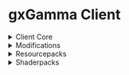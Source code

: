 ﻿# gxGamma Client

<details>
<summary>Client Core</summary>

<!-- | Name | Version | Web-Site | Source | -->
| Name             | Version | Web-Site                                                                  | Source                                              |
| :--------------- | :-----: | :-----------------------------------------------------------------------: | :-------------------------------------------------: |
| Minecraft Java   | 1.20.1  | [minecraft.net](https://www.minecraft.net/)                               | N/A                                                 |
| Fabric Loader    | 0.16.2  | [fabricmc.net](https://fabricmc.net/)                                     | [GitHub](https://github.com/FabricMC/fabric-loader) |
| Fabric API       | 0.92.2  | [curseforge.com](https://www.curseforge.com/minecraft/mc-mods/fabric-api) | [GitHub](https://github.com/FabricMC/fabric)        |
</details>

<details>
<summary>Modifications</summary>

<!-- | Name | Version | [CurseForge]() | [GitHub]() | -->
## Library
| Name                         | Version | Download                                                                                             | Source                                                                 |
| :--------------------------- | :-----: | :--------------------------------------------------------------------------------------------------: | :--------------------------------------------------------------------: |
| Cupboard                     | 2.7     | [CurseForge](https://www.curseforge.com/minecraft/mc-mods/cupboard/files/5470034)                    | [GitHub](https://github.com/someaddons/cupboard)                       |
| Moonlight Lib                | 2.13.0  | [CurseForge](https://www.curseforge.com/minecraft/mc-mods/selene/files/5731104)                      | [GitHub](https://github.com/MehVahdJukaar/Moonlight)                   |
| YetAnotherConfigLib          | 3.5.0   | [CurseForge](https://www.curseforge.com/minecraft/mc-mods/yacl/files/5424129)                        | [GitHub](https://github.com/isXander/YetAnotherConfigLib)              |
| Balm                         | 7.3.9   | [CurseForge](https://www.curseforge.com/minecraft/mc-mods/balm-fabric/files/5644969)                 | [GitHub](https://github.com/TwelveIterationMods/Balm)                  |
| Fabric Language Kotlin       | 2.0.20  | [CurseForge](https://www.curseforge.com/minecraft/mc-mods/fabric-language-kotlin/files/5733893)      | [GitHub](https://github.com/FabricMC/fabric-language-kotlin)           |
| TCDCommons API               | 3.12.3  | [CurseForge](https://www.curseforge.com/minecraft/mc-mods/tcdcommons/files/5604689)                  | [GitHub](https://github.com/TheCSMods/mc-tcdcommons)                   |
| Bookshelf                    | 20.2.13 | [CurseForge](https://www.curseforge.com/minecraft/mc-mods/bookshelf/files/5423988)                   | [GitHub](https://github.com/Darkhax-Minecraft/Bookshelf)               |
| SuperMartijn642's Core Lib   | 1.1.17a | [CurseForge](https://www.curseforge.com/minecraft/mc-mods/supermartijn642s-core-lib/files/5668908)   | [GitHub](https://github.com/SuperMartijn642/SuperMartijn642sCoreLib)   |
| SuperMartijn642's Config Lib | 1.1.8a  | [CurseForge](https://www.curseforge.com/minecraft/mc-mods/supermartijn642s-config-lib/files/4785838) | [GitHub](https://github.com/SuperMartijn642/SuperMartijn642sConfigLib) |
| Trinkets                     | 3.7.2   | [CurseForge](https://www.curseforge.com/minecraft/mc-mods/trinkets/files/5173501)                    | [GitHub](https://github.com/emilyploszaj/trinkets)                     |
| Fusion                       | 1.1.1   | [CurseForge](https://www.curseforge.com/minecraft/mc-mods/fusion-connected-textures/files/5129312)   | [GitHub](https://github.com/SuperMartijn642/Fusion)                    |
| BCLib                        | 3.0.14  | [CurseForge](https://www.curseforge.com/minecraft/mc-mods/bclib/files/4971470)                       | [GitHub](https://github.com/quiqueck/BCLib)                            |
| oωo                          | 0.11.2  | [CurseForge](https://www.curseforge.com/minecraft/mc-mods/owo-lib/files/4749199)                     | [GitHub](https://github.com/wisp-forest/owo-lib)                       |
| Botarium                     | 2.3.4   | [CurseForge](https://www.curseforge.com/minecraft/mc-mods/botarium/files/5486071)                    | [GitHub](https://github.com/terrarium-earth/Common-Storage-Lib)        |
| Resourceful Lib              | 2.1.29  | [CurseForge](https://www.curseforge.com/minecraft/mc-mods/resourceful-lib/files/5659872)             | [GitHub](https://github.com/Team-Resourceful/ResourcefulLib)           |

## Bug fix
| Name            | Version | Download                                                                                        | Source                                                           |
| :-------------- | :-----: | :---------------------------------------------------------------------------------------------: | :--------------------------------------------------------------: |
| ModernFix       | 5.19.4  | [CurseForge](https://www.curseforge.com/minecraft/mc-mods/modernfix/files/5676012/)             | [GitHub](https://github.com/embeddedt/ModernFix)                 |
| AttributeFix    | 21.0.4  | [CurseForge](https://www.curseforge.com/minecraft/mc-mods/attributefix/files/4911083)           | [GitHub](https://github.com/Darkhax-Minecraft/AttributeFix)      |
| Packet Fixer    | 1.4.2   | [CurseForge](https://www.curseforge.com/minecraft/mc-mods/packet-fixer/files/5416165)           | [GitHub](https://github.com/TonimatasDEV/PacketFixer)            |
| Fast IP Ping    | 1.0.4   | [CurseForge](https://www.curseforge.com/minecraft/mc-mods/fast-ip-ping/files/5666145)           | [GitHub](https://github.com/Fallen-Breath/fast-ip-ping/)         |
| Max Health Fix  | 12.0.3  | [CurseForge](https://www.curseforge.com/minecraft/mc-mods/max-health-fix/files/5378285)         | [GitHub](https://github.com/Darkhax-Minecraft/Max-Health-Fix)    |
| Debugify        | 2.0     | [CurseForge](https://www.curseforge.com/minecraft/mc-mods/debugify/files/4632961)               | [GitHub](https://github.com/isXander/Debugify)                   |
| NetherPortalFix | 13.0.1  | [CurseForge](https://www.curseforge.com/minecraft/mc-mods/netherportalfix-fabric/files/4939732) | [GitHub](https://github.com/TwelveIterationMods/NetherPortalFix) |
| Connectivity    | 5.8     | [CurseForge](https://www.curseforge.com/minecraft/mc-mods/connectivity/files/5728629)           | [GitHub](https://github.com/someaddons/connectivity)             |
| AntiGhost       | 1.1.5   | [CurseForge](https://www.curseforge.com/minecraft/mc-mods/antighost/files/4613757)              | [GitHub](https://github.com/gbl/AntiGhost)                       |
| ToolTipFix      | 1.1.1   | [CurseForge](https://www.curseforge.com/minecraft/mc-mods/tooltipfix/files/4577194)             | [GitHub](https://github.com/kyrptonaught/tooltipfix)             |
| Memory Leak Fix | 1.1.5   | [Modrinth](https://modrinth.com/mod/memoryleakfix/version/v1.1.5)                               | [GitHub](https://github.com/fxmorin/memoryLeakFix)               |

## Optimization
| Name                 | Version | Download                                                                                                   | Source                                                      |
| :------------------- | :-----: | :--------------------------------------------------------------------------------------------------------: | :---------------------------------------------------------: |
| Smooth Chunk Save    | 3.6     | [CurseForge](https://www.curseforge.com/minecraft/mc-mods/smooth-chunk-save/files/5138126)                 | [GitHub](https://github.com/someaddons/smoothchunksave)     |
| Structure Essentials | 3.4     | [CurseForge](https://www.curseforge.com/minecraft/mc-mods/structure-essentials-forge-fabric/files/5392624) | [GitHub](https://github.com/someaddons/structureessentials) |
| ImmediatelyFast      | 1.2.21  | [CurseForge](https://www.curseforge.com/minecraft/mc-mods/immediatelyfast/files/5672336)                   | [GitHub](https://github.com/RaphiMC/ImmediatelyFast)        |
| Lithium              | 0.11.2  | [CurseForge](https://www.curseforge.com/minecraft/mc-mods/lithium/files/4765724)                           | [GitHub](https://github.com/CaffeineMC/lithium-fabric)      |
| Fast Paintings       | 1.2.7   | [CurseForge](https://www.curseforge.com/minecraft/mc-mods/fast-paintings/files/5324823)                    | [GitHub](https://github.com/MehVahdJukaar/FastPaintings)    |
| Krypton              | 0.2.3   | [CurseForge](https://www.curseforge.com/minecraft/mc-mods/krypton/files/4577300)                           | [GitHub](https://github.com/astei/krypton)                  |
| Let Me Despawn       | 1.2.1   | [CurseForge](https://www.curseforge.com/minecraft/mc-mods/let-me-despawn/files/5390018)                    | [GitHub](https://github.com/frikinjay/let-me-despawn)       |
| BadOptimizations     | 2.1.4   | [CurseForge](https://www.curseforge.com/minecraft/mc-mods/badoptimizations/files/5430253)                  | [GitHub](https://github.com/ItsThosea/BadOptimizations)     |
| Ksyxis               | 1.3.2   | [CurseForge](https://www.curseforge.com/minecraft/mc-mods/ksyxis/files/5419927)                            | [GitHub](https://github.com/VidTu/Ksyxis)                   |
| FPS Reducer          | 2.5     | [CurseForge](https://www.curseforge.com/minecraft/mc-mods/fps-reducer/files/4578392)                       | No Source                                                   |
| Client Crafting      | 1.8     | [CurseForge](https://www.curseforge.com/minecraft/mc-mods/client-crafting/files/5097011)                   | [GitHub](https://github.com/someaddons/clientcrafting)      |
| Noisium              | 2.3.0   | [CurseForge](https://www.curseforge.com/minecraft/mc-mods/noisium/files/5650500)                           | [GitHub](https://github.com/Steveplays28/noisium)           |
| Recipe Essentials    | 3.6     | [CurseForge](https://www.curseforge.com/minecraft/mc-mods/recipe-essentials-forge-fabric/files/5581358)    | [GitHub](https://github.com/someaddons/recipeessentials)    |
| LazyDFU              | 0.1.3   | [CurseForge](https://www.curseforge.com/minecraft/mc-mods/lazydfu/files/3821870)                           | [GitHub](https://github.com/astei/lazydfu)                  |

## Graphics
| Name                         | Version | Download                                                                                                   | Source                                                         |
| :--------------------------- | :-----: | :--------------------------------------------------------------------------------------------------------: | :------------------------------------------------------------: |
| Sodium                       | 0.5.11  | [CurseForge](https://www.curseforge.com/minecraft/mc-mods/sodium/files/5485654)                            | [GitHub](https://github.com/CaffeineMC/sodium-fabric)          |
| Sodium Extra                 | 0.5.4   | [CurseForge](https://www.curseforge.com/minecraft/mc-mods/sodium-extra/files/5063875)                      | [GitHub](https://github.com/FlashyReese/sodium-extra-fabric)   |
| Reese's Sodium Options       | 1.7.2   | [CurseForge](https://www.curseforge.com/minecraft/mc-mods/reeses-sodium-options/files/5075462)             | [GitHub](https://github.com/FlashyReese/reeses-sodium-options) |
| Iris Shaders                 | 1.7.2   | [CurseForge](https://www.curseforge.com/minecraft/mc-mods/irisshaders/files/5485649)                       | [GitHub](https://github.com/IrisShaders/Iris)                  |
| Indium                       | 1.0.34  | [CurseForge](https://www.curseforge.com/minecraft/mc-mods/indium/files/5493195)                            | [GitHub](https://github.com/comp500/Indium)                    |
| Better Fps - Render Distance | 6.0     | [CurseForge](https://www.curseforge.com/minecraft/mc-mods/better-fps-render-distance-fabric/files/5723259) | [GitHub](https://github.com/someaddons/betterfpsdistances)     |
| Entity Culling               | 1.7.0   | [CurseForge](https://www.curseforge.com/minecraft/mc-mods/entityculling/files/5672090)                     | [GitHub](https://github.com/tr7zw/EntityCulling)               |

## GUI
| Name                     | Version    | Download                                                                                            | Source                                                                  |
| :----------------------- | :--------: | :-------------------------------------------------------------------------------------------------: | :---------------------------------------------------------------------: |
| Configured               | 2.2.3      | [CurseForge](https://www.curseforge.com/minecraft/mc-mods/configured/files/5180902)                 | [GitHub](https://github.com/MrCrayfish/Configured)                      |
| BetterF3                 | 7.0.2      | [CurseForge](https://www.curseforge.com/minecraft/mc-mods/betterf3/files/4863625)                   | [GitHub](https://github.com/TreyRuffy/BetterF3)                         |
| Mod Menu                 | 7.2.2      | [CurseForge](https://www.curseforge.com/minecraft/mc-mods/modmenu/files/5162837)                    | [GitHub](https://github.com/TerraformersMC/ModMenu)                     |
| Language Reload          | 1.6.1      | [CurseForge](https://www.curseforge.com/minecraft/mc-mods/language-reload/files/5344000)            | [GitHub](https://github.com/Jerozgen/LanguageReload)                    |
| Dark Loading Screen      | 1.6.14     | [CurseForge](https://www.curseforge.com/minecraft/mc-mods/dark-loading-screen/files/4557703)        | [GitHub](https://github.com/A5b84/dark-loading-screen)                  |
| Better Trim Tooltips     | 1.0.1      | [CurseForge](https://www.curseforge.com/minecraft/mc-mods/better-trim-tooltips/files/4579455)       | [GitHub](https://github.com/Andrew6rant/Better-Trim-Tooltips)           |
| Status Effect Bars       | 1.0.3      | [CurseForge](https://www.curseforge.com/minecraft/mc-mods/status-effect-bars/files/4585394)         | [GitHub](https://github.com/A5b84/status-effect-bars)                   |
| Better Ping Display      | 1.1.1      | [CurseForge](https://www.curseforge.com/minecraft/mc-mods/better-ping-display-fabric/files/4592448) | [GitHub](https://github.com/vladmarica/better-ping-display-fabric)      |
| Just Enough Items        | 15.16.2.73 | [CurseForge](https://www.curseforge.com/minecraft/mc-mods/jei/files/5683453)                        | [GitHub](https://github.com/mezz/JustEnoughItems)                       |
| Just Enough Breeding     | 1.4.0      | [CurseForge](https://www.curseforge.com/minecraft/mc-mods/justenoughbreeding/files/5682438)         | [GitHub](https://github.com/Christofmeg/JustEnoughBreeding)             |
| AppleSkin                | 2.5.1      | [CurseForge](https://www.curseforge.com/minecraft/mc-mods/appleskin/files/4770825)                  | [GitHub](https://github.com/squeek502/AppleSkin)                        |
| Jade                     | 11.11.0    | [CurseForge](https://www.curseforge.com/minecraft/mc-mods/jade/files/5666690)                       | [GitHub](https://github.com/Snownee/Jade)                               |
| Jade Addons              | 5.3.1      | [CurseForge](https://www.curseforge.com/minecraft/mc-mods/jade-addons-fabric/files/5592658)         | [GitHub](https://github.com/Snownee/JadeAddonsFabric)                   |
| JourneyMap               | 5.10.2     | [CurseForge](https://www.curseforge.com/minecraft/mc-mods/journeymap/files/5678922)                 | [GitHub](https://github.com/TeamJM/journeymap)                          |
| Enchantment Descriptions | 17.1.18    | [CurseForge](https://www.curseforge.com/minecraft/mc-mods/enchantment-descriptions/files/5598370)   | [GitHub](https://github.com/Darkhax-Minecraft/Enchantment-Descriptions) |
| Chat Heads               | 0.13.2     | [CurseForge](https://www.curseforge.com/minecraft/mc-mods/chat-heads/files/5749650)                 | [GitHub](https://github.com/dzwdz/chat_heads)                           |
| Emojiful                 | 4.2.0      | [CurseForge](https://www.curseforge.com/minecraft/mc-mods/emojiful/files/4672307)                   | [GitHub](https://github.com/InnovativeOnlineIndustries/Emojiful)        |
| Durability Tooltip       | 1.1.5      | [CurseForge](https://www.curseforge.com/minecraft/mc-mods/durability-tooltip/files/4741041)         | [GitHub](https://github.com/SuperMartijn642/DurabilityTooltip)          |
| Shulker Box Tooltip      | 4.0.4      | [CurseForge](https://www.curseforge.com/minecraft/mc-mods/shulkerboxtooltip/files/4611154)          | [GitHub](https://github.com/MisterPeModder/ShulkerBoxTooltip)           |

## Utility
| Name              | Version | Download                                                                                     | Source                                                     |
| :---------------- | :-----: | :------------------------------------------------------------------------------------------: | :--------------------------------------------------------: |
| Spark             | 1.10.53 | [CurseForge](https://www.curseforge.com/minecraft/mc-mods/spark/files/4738953)               | [GitHub](https://github.com/lucko/spark)                   |
| Open Loader       | 19.0.4  | [CurseForge](https://www.curseforge.com/minecraft/mc-mods/open-loader/files/5368593)         | [GitHub](https://github.com/Darkhax-Minecraft/Open-Loader) |
| Log Begone        | 1.0.8   | [CurseForge](https://www.curseforge.com/minecraft/mc-mods/log-begone/files/4582965)          | [GitHub](https://github.com/AzureDoom/Log-Begone)          |
| Inventory Sorting | 1.9.0   | [CurseForge](https://www.curseforge.com/minecraft/mc-mods/inventory-sorting/files/4597704)   | [GitHub](https://github.com/kyrptonaught/Inventory-Sorter) |
| Mouse Tweaks      | 2.26    | [CurseForge](https://www.curseforge.com/minecraft/mc-mods/mouse-tweaks/files/5230279)        | [GitHub](https://github.com/YaLTeR/MouseTweaks)            |
| WorldEdit         | 7.2.15  | [CurseForge](https://www.curseforge.com/minecraft/mc-mods/worldedit/files/4586218)           | [GitHub](https://github.com/enginehub/WorldEdit)           |
| WorldEdit CUI     | 1.20+01 | [CurseForge](https://www.curseforge.com/minecraft/mc-mods/worldeditcui-fabric/files/4575022) | [GitHub](https://github.com/EngineHub/WorldEditCUI)        |
| CraftTweaker      | 14.0.43 | [CurseForge](https://www.curseforge.com/minecraft/mc-mods/crafttweaker/files/5648764)        | [GitHub](https://github.com/CraftTweaker/CraftTweaker)     |
| Chunky            | 1.3.146 | [CurseForge](https://www.curseforge.com/minecraft/mc-mods/chunky-pregenerator/files/5320021) | [GitHub](https://github.com/pop4959/Chunky)                |
| Chunky Border     | 1.1.53  | [CurseForge](https://www.curseforge.com/minecraft/mc-mods/chunky-border/files/4787015)       | [GitHub](https://github.com/pop4959/ChunkyBorder)          |

## Game Mechanics
| Name                          | Version | Download                                                                                                    | Source                                                                             |
| :---------------------------- | :-----: | :---------------------------------------------------------------------------------------------------------: | :--------------------------------------------------------------------------------: |
| Botania                       | 446     | [CurseForge](https://www.curseforge.com/minecraft/mc-mods/botania-fabric/files/5594996)                     | [GitHub](https://github.com/VazkiiMods/Botania)                                    |
| Botany Pots                   | 13.0.39 | [CurseForge](https://www.curseforge.com/minecraft/mc-mods/botany-pots/files/5727507)                        | [GitHub](https://github.com/Darkhax-Minecraft/BotanyPots)                          |
| Botany Trees                  | 9.0.17  | [CurseForge](https://www.curseforge.com/minecraft/mc-mods/botany-trees/files/5727445)                       | [GitHub](https://github.com/Darkhax-Minecraft/BotanyTrees)                         |
| Industrial Revolution         | 1.16.7  | [CurseForge](https://www.curseforge.com/minecraft/mc-mods/industrial-revolution/files/5254377)              | [GitHub](https://github.com/GabrielOlvH/Industrial-Revolution)                     |
| Farmer's Delight Refabricated | 2.1.6   | [CurseForge](https://www.curseforge.com/minecraft/mc-mods/farmers-delight-refabricated/files/5684645)       | [GitHub](https://github.com/MehVahdJukaar/FarmersDelightRefabricated)              |
| Expanded Delight              | 0.3.2   | [CurseForge](https://www.curseforge.com/minecraft/mc-mods/expanded-delight/files/5708081)                   | [GitHub](https://github.com/ianm1647/expandeddelight)                              |
| Ocean's Delight               | 1.0.2   | [CurseForge](https://www.curseforge.com/minecraft/mc-mods/oceans-delight/files/5230028)                     | No Source                                                                          |
| Cultural Delights             | 1.0.5   | [CurseForge](https://www.curseforge.com/minecraft/mc-mods/cultural-delights-fabric/files/5510598)           | [GitHub](https://github.com/mrsterner/Cultural-Delights-Fabric)                    |
| Festive Delight               | 1.1     | [CurseForge](https://www.curseforge.com/minecraft/mc-mods/festive-delight/files/4707793)                    | No Source                                                                          |
| Pineapple Delight             | 1.0.12  | [CurseForge](https://www.curseforge.com/minecraft/mc-mods/pineapple-delight/files/5767190)                  | [GitHub](https://github.com/AmarokIce/PineappleDelight)                            |
| Farmers Structures            | 1.0.0   | [CurseForge](https://www.curseforge.com/minecraft/mc-mods/farmers-structures/files/5666029)                 | No Source                                                                          |
| End's Delight                 | 2.1     | [CurseForge](https://www.curseforge.com/minecraft/mc-mods/ends-delight/files/5567428)                       | [GitHub](https://github.com/FoggyHillside/End-s-Delight)                           |
| Farmer's Knives               | 3.2     | [CurseForge](https://www.curseforge.com/minecraft/mc-mods/farmers-knives/files/5281259)                     | [GitHub](https://github.com/ianm1647/farmersknives)                                |
| Nether's Delight              | 4.1.1   | [CurseForge](https://www.curseforge.com/minecraft/mc-mods/nethers-delight-refabricated/files/5336735)       | [GitHub](https://github.com/DragonsPlusMinecraft/NethersDelightRefabricated)       |
| Brewin' And Chewin            | 3.0.6   | [CurseForge](https://www.curseforge.com/minecraft/mc-mods/brewin-and-chewin-fabric/files/5467339)           | No Source                                                                          |
| Ube's Delight                 | 0.2.0   | [CurseForge](https://www.curseforge.com/minecraft/mc-mods/ubes-delight/files/5696215)                       | [GitHub](https://github.com/ChefMooon/ubes-delight)                                |
| Applied Energistics 2         | 15.2.12 | [CurseForge](https://www.curseforge.com/minecraft/mc-mods/applied-energistics-2/files/5588163)              | [GitHub](https://github.com/AppliedEnergistics/Applied-Energistics-2)              |
| Rechiseled                    | 1.1.6   | [CurseForge](https://www.curseforge.com/minecraft/mc-mods/rechiseled/files/5286340)                         | [GitHub](https://github.com/SuperMartijn642/Rechiseled)                            |
| Connected Glass               | 1.1.12  | [CurseForge](https://www.curseforge.com/minecraft/mc-mods/connected-glass/files/5657171)                    | [GitHub](https://github.com/SuperMartijn642/ConnectedGlass)                        |
| Another Furniture             | 3.0.1   | [CurseForge](https://www.curseforge.com/minecraft/mc-mods/another-furniture/files/4815126)                  | [GitHub](https://github.com/starfish-studios/AnotherFurniture)                     |
| Create Fabric                 | 0.5.1.f | [CurseForge](https://www.curseforge.com/minecraft/mc-mods/create-fabric/files/5245234)                      | [GitHub](https://github.com/Fabricators-of-Create/Create)                          |
| Create Crafts & Additions     | 1.2.4   | [CurseForge](https://www.curseforge.com/minecraft/mc-mods/createaddition/files/5460454)                     | [GitHub](https://github.com/mrh0/createaddition)                                   |
| Create: Steam 'n' Rails       | 1.6.4   | [CurseForge](https://www.curseforge.com/minecraft/mc-mods/create-steam-n-rails/files/5331298)               | [GitHub](https://github.com/Layers-of-Railways/Railway)                            |
| Create: Bells & Whistles      | 0.4.5   | [CurseForge](https://www.curseforge.com/minecraft/mc-mods/bellsandwhistles/files/4894378)                   | [GitHub](https://github.com/aesefficio/BellsAndWhistlesMod)                        |
| Create: Estrogen              | 4.2.10  | [CurseForge](https://www.curseforge.com/minecraft/mc-mods/estrogen/files/5538073)                           | [GitHub](https://github.com/MayaqqDev/Estrogen)                                    |
| Create: Interiors             | 0.5.6   | [CurseForge](https://www.curseforge.com/minecraft/mc-mods/interiors/files/5253013)                          | [GitHub](https://github.com/aesefficio/CreateInteriorsMod)                         |
| Create: Design n' Decor       | 0.4.0b  | [CurseForge](https://www.curseforge.com/minecraft/mc-mods/create-design-n-decor/files/5596516)              | [GitHub](https://github.com/DrMango14/Create-Design-n-Decor)                       |
| Create Deco Fabric            | 2.0.2   | [CurseForge](https://www.curseforge.com/minecraft/mc-mods/create-deco-fabric/files/5293979)                 | [GitHub](https://github.com/talrey/CreateDeco)                                     |
| Create: Framed                | 1.4.6   | [CurseForge](https://www.curseforge.com/minecraft/mc-mods/create-framed/files/5616316)                      | [GitHub](https://github.com/DakotaPride/create-framed)                             |
| Create: Dreams & Desires      | 0.2c    | [CurseForge](https://www.curseforge.com/minecraft/mc-mods/create-dreams-desires/files/5303207)              | [GitHub](https://github.com/LopyLuna/Create-Dreams-and-Desires)                    |
| Create: Structures            | 0.1.1   | [Modrinth](https://modrinth.com/datapack/create-structures/version/0.1.1+mod)                               | [GitHub](https://github.com/FusionSwarly/Create-Structures)                        |
| Create: Extended Cogwheels    | 2.1.1   | [CurseForge](https://www.curseforge.com/minecraft/mc-mods/create-extended-cogwheels-fabric/files/5229919)   | [GitHub](https://github.com/Rabbitminers/Extended-Cogwheels)                       |
| Create Enchantment Industry   | 0.5.1   | [CurseForge](https://www.curseforge.com/minecraft/mc-mods/create-enchantment-industry-fabric/files/5170120) | [GitHub](https://github.com/DragonsPlusMinecraft/CreateEnchantmentIndustry-Fabric) |

## World Gen
| Name              | Version | Download                                                                              | Source                                                   |
| :---------------- | :-----: | :-----------------------------------------------------------------------------------: | :------------------------------------------------------: |
| BetterEnd         | 4.0.11  | [CurseForge](https://www.curseforge.com/minecraft/mc-mods/betterend/files/4971487)    | [GitHub](https://github.com/quiqueck/BetterEnd)          |
| BetterNether      | 9.0.10  | [CurseForge](https://www.curseforge.com/minecraft/mc-mods/betternether/files/4971478) | [GitHub](https://github.com/quiqueck/BetterNether)       |
| Deeper and Darker | 1.3.2.1 | [CurseForge](https://www.curseforge.com/minecraft/mc-mods/deeperdarker/files/5725442) | [GitHub](https://github.com/KyaniteMods/DeeperAndDarker) |
</details>

<details>
<summary>Resourcepacks</summary>

<!-- | Name | Version | [Modrinth]() | [GitHub]() | -->
| Name              | Version  | Download                                                                              | Source                                                |
| :---------------- | :------: | :-----------------------------------------------------------------------------------: | :---------------------------------------------------: |
| Default Dark Mode | 2023.7.0 | [Modrinth](https://modrinth.com/resourcepack/default-dark-mode/version/2023.7.0-1.20) | [GitHub](https://github.com/nebuIr/Default-Dark-Mode) |
</details>

<details>
<summary>Shaderpacks</summary>

<!-- | Name | Version | [Modrinth]() | [GitHub]() | -->
| Name         | Version | Download                                                         | Source                                               |
| :----------- | :-----: | :--------------------------------------------------------------: | :--------------------------------------------------: |
| Solas Shader | 2.3     | [Modrinth](https://modrinth.com/shader/solas-shader/version/2.3) | [GitHub](https://github.com/Septonious/Solas-Shader) |
</details>
